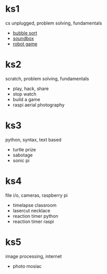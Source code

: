 # ks1

cs unplugged, problem solving, fundamentals

* [bubble sort](bubblesort.md)
* [soundbox](soundbox.md)
* [robot game](robot.md)

# ks2

scratch, problem solving, fundamentals

* play, hack, share
* stop watch
* build a game
* raspi aerial photography

# ks3

python, syntax, text based

* turtle prize
* sabotage
* sonic pi

# ks4

file i/o, cameras, raspberry pi

* timelapse classroom
* lasercut necklace
* reaction timer python
* reaction timer raspi

# ks5

image processing, internet

* photo mosiac
